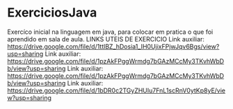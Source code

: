 # ExerciciosJava
Exercíco inicial na linguagem em java, para colocar em pratica o que foi aprendido em sala de aula.
LINKS UTEIS DE EXERCICIO
Link auxiliar: https://drive.google.com/file/d/1ttlBZ_hDosia1_IH0UjixFPjwJqv6Bgs/view?usp=sharing
Link auxiliar: https://drive.google.com/file/d/1pzAkFPggWrmdg7bGAzMCcMy3TKvhWbDb/view?usp=sharing
Link auxiliar: https://drive.google.com/file/d/1pzAkFPggWrmdg7bGAzMCcMy3TKvhWbDb/view?usp=sharing
Link auxiliar: https://drive.google.com/file/d/1bDR0c2TGyZHUIu7FnL1scRnV0ytKp8yE/view?usp=sharing
